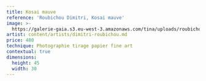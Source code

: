 ```yaml
---
title: Kosai mauve
reference: 'Roubichou Dimitri, Kosai mauve'
image: >-
  https://galerie-gaia.s3.eu-west-3.amazonaws.com/tina/uploads/roubichou-dimitri/Kosai[26].jpg
artist: content/artists/dimitri-roubichou.md
price: 480
technique: Photographie tirage papier fine art
contextual: true
dimensions:
  height: 45
  width: 30
---
```



